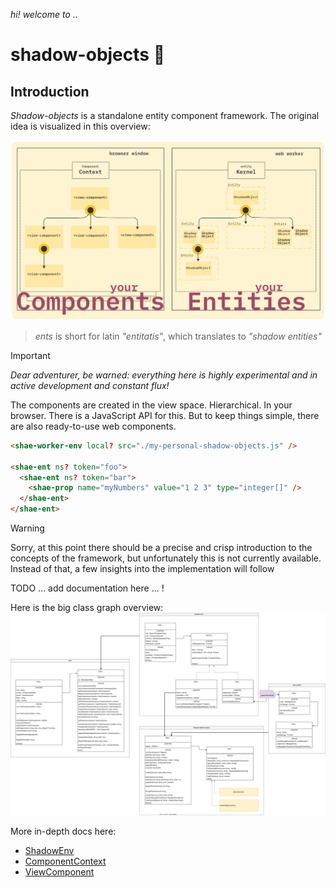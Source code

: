 _hi! welcome to .._
# shadow-objects 🧛

## Introduction

_Shadow-objects_ is a standalone entity component framework.
The original idea is visualized in this overview:

![architecture overview](./docs/architecture@2x.png)

> _ents_ is short for latin _"entitatis"_, which translates to _"shadow entities"_

> [!IMPORTANT]
> _Dear adventurer, be warned: everything here is highly experimental and in active development and constant flux!_

The components are created in the view space. Hierarchical. In your browser. There is a JavaScript API for this. But to keep things simple, there are also ready-to-use web components.

```html
<shae-worker-env local? src="./my-personal-shadow-objects.js" />

<shae-ent ns? token="foo">
  <shae-ent ns? token="bar">
    <shae-prop name="myNumbers" value="1 2 3" type="integer[]" />
  </shae-ent>
</shae-ent>
```

> [!WARNING]
> Sorry, at this point there should be a precise and crisp introduction to the concepts of the framework, but unfortunately this is not currently available.
> Instead of that, a few insights into the implementation will follow

TODO ... add documentation here ... !

Here is the big class graph overview:
![class graph overview](./src/view/ClassGraphOverview.drawio.svg)

More in-depth docs here:
- [ShadowEnv](./src/view/README.md)
- [ComponentContext](./src/view/ComponentContext.md)
- [ViewComponent](./src/view/ViewComponent.md)
